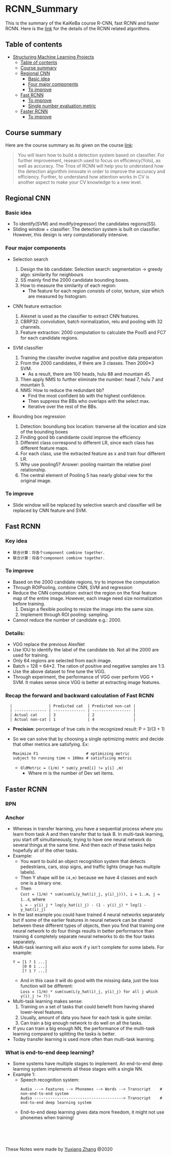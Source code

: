 # RCNN_Summary

This is the summary of the KaiKeBa course R-CNN, fast RCNN and faster RCNN. Here is the [link]() for the details of the RCNN related algorithms. 

## Table of contents

* [Structuring Machine Learning Projects](#structuring-machine-learning-projects)
   * [Table of contents](#table-of-contents)
   * [Course summary](#course-summary)
   * [Regional CNN](#Regional-CNN)
      * [Basic idea](#Basic-idea)
      * [Four major components](#Four-major-components)
      * [To improve](#To-improve)
   * [Fast RCNN](#Fast-RCNN)
      * [To improve](#To-improve)
      * [Single number evaluation metric](#Single-number-evaluation-metric)
   * [Faster RCNN](#Faster-RCNN)
   	  * [To improve](#To-improve)
      
## Course summary

Here are the course summary as its given on the course [link](https://www.coursera.org/learn/machine-learning-projects):

> You will learn how to build a detection system based on classifier. For further improvement, research used to focus on efficiency(Yolo), as well as accuracy.
> The Trios of RCNN will help you to understand how the detection algorithm innovate in order to improve the accuracy and efficiency.
> Further, to understand how attention works in CV is another aspect to make your CV knowledge to a new level. 

## Regional CNN
### Basic idea
- To identify(SVM) and modify(regressor) the candidates regions(SS). 
- Sliding window + classifier: The detection system is built on classifier. However, this design is very computationally intensive. 

### Four major components
- Selection search
	1. Design the bb candidate: Selection search: segmentation -> greedy algo: similarity for neighbours
	2. SS mainly find the 2000 candidate bounding boxes. 
	3. How to measure the similarity of each region: 
		- The feature for each region consists of color, texture, size which are measured by histogram.  
	
- CNN feature extraction
	1. Alexnet is used as the classifier to extract CNN features. 
	2. CBRP32: convolution, batch normalization, relu and pooling with 32 channels. 
	3. Feature extraction: 2000 computation to calculate the Pool5 and FC7 for each candidate regions. 
	
- SVM classifier
	1. Training the classifer involve nagative and positive data preparation
	2. From the 2000 candidates, if there are 3 classes. Then 2000*3 SVM.
		- As a result, there are 100 heads, hulu 88 and mountain 45. 
	3. Then apply NMS to further eliminate the number: head 7, hulu 7 and mountain 5.
	4. NMS: How to reduce the redundant bb? 
		- Find the most confident bb with the highest confidence. 
		- Then suppress the BBs who overlaps with the select max. 
		- Iterative over the rest of the BBs. 
	
- Bounding box regression
	1. Detection: boundiung box location: tranverse all the location and size of the bounding boxes
	2. Finding good bb candidante could improve the efficiency 
	3. Different class correspond to different LR, since each class has different feature maps.
	4. For each class, use the extracted feature as x and train four different LR. 
	5. Why use pooling5? Answer: pooling maintain the relative pixel relationship. 
	6. The central element of Pooling 5 has nearly global view for the original image. 

### To improve
- Slide window will be replaced by selective search and classifier will be replaced by CNN feature and SVM.

## Fast RCNN

### Key idea
- ``` 联合计算：将各个component combine together. ```
- ` 联合计算：将各个component combine together. `

### To improve
- Based on the 2000 candidate regions, try to improve the computation
- Through ROIPooling, combine CNN, SVM and regression
- Reduce the CNN computation: extract the region on the final feature map of the entire image. However, each image need size normalization before training. 
	1. Design a flexible pooling to resize the image into the same size. 
	2. Implement through ROI pooling: sampling. 
- Cannot reduce the number of candidate e.g.: 2000. 

### Details:
- VGG replace the previous AlexNet
- Use IOU to identify the label of the candidate bb. Not all the 2000 are used for training. 
- Only 64 regions are selected from each image. 
- Batch = 128 = 64*2. The ration of positive and negative samples are 1:3. 
- Use the above dataset to fine tune the VGG.
- Through experiment, the performance of VGG over perform VGG + SVM. It makes sense since VGG is better at extracting image features. 



### Recap the forward and backward calculation of Fast RCNN

      |                | Predicted cat  | Predicted non-cat |
      | -------------- | -------------- | ----------------- |
      | Actual cat     | 3              | 2                 |
      | Actual non-cat | 1              | 4                 |
  - **Precision**: percentage of true cats in the recognized result: P = 3/(3 + 1) 


- So we can solve that by choosing a single optimizing metric and decide that other metrics are satisfying. Ex:
  ```
  Maximize F1                     # optimizing metric
  subject to running time < 100ms # satisficing metric
  ```

  - `OldMetric = (1/m) * sum(y_pred[i] != y[i] ,m)`
    - Where m is the number of Dev set items.

## Faster RCNN
### RPN
### Anchor

- Whereas in transfer learning, you have a sequential process where you learn from task A and then transfer that to task B. In multi-task learning, you start off simultaneously, trying to have one neural network do several things at the same time. And then each of these tasks helps hopefully all of the other tasks. 
- Example:
  - You want to build an object recognition system that detects pedestrians, cars, stop signs, and traffic lights (image has multiple labels).
  - Then Y shape will be `(4,m)` because we have 4 classes and each one is a binary one.
  - Then   
  `Cost = (1/m) * sum(sum(L(y_hat(i)_j, y(i)_j))), i = 1..m, j = 1..4`, where   
  `L = - y(i)_j * log(y_hat(i)_j) - (1 - y(i)_j) * log(1 - y_hat(i)_j)`
- In the last example you could have trained 4 neural networks separately but if some of the earlier features in neural network can be shared between these different types of objects, then you find that training one neural network to do four things results in better performance than training 4 completely separate neural networks to do the four tasks separately. 
- Multi-task learning will also work if y isn't complete for some labels. For example:
  ```
  Y = [1 ? 1 ...]
      [0 0 1 ...]
      [? 1 ? ...]
  ```
  - And in this case it will do good with the missing data, just the loss function will be different:   
    `Loss = (1/m) * sum(sum(L(y_hat(i)_j, y(i)_j) for all j which y(i)_j != ?))`
- Multi-task learning makes sense:
  1. Training on a set of tasks that could benefit from having shared lower-level features.
  2. Usually, amount of data you have for each task is quite similar.
  3. Can train a big enough network to do well on all the tasks.
- If you can train a big enough NN, the performance of the multi-task learning compared to splitting the tasks is better.
- Today transfer learning is used more often than multi-task learning.

### What is end-to-end deep learning?

- Some systems have multiple stages to implement. An end-to-end deep learning system implements all these stages with a single NN.
- Example 1:
  - Speech recognition system:
    ```
    Audio ---> Features --> Phonemes --> Words --> Transcript    # non-end-to-end system
    Audio ---------------------------------------> Transcript    # end-to-end deep learning system
    ```
  - End-to-end deep learning gives data more freedom, it might not use phonemes when training!



<br><br>
<br><br>
These Notes were made by [Yuxiang Zhang](mailto:kimiyuxiang@gmail.com) @2020
